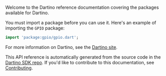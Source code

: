 Welcome to the Dartino reference documentation covering the packages available
for Dartino.

You must import a package before you can use it. Here's an example of importing
the `GPIO` package:

```dart
import 'package:gpio/gpio.dart';
```

For more information on Dartino, see the [Dartino
site](https://dartino.org).

This API reference is automatically generated from the source code in the
[Dartino SDK repo](https://github.com/dartino/sdk). If you'd like to
contribute to this documentation, see
[Contributing](https://github.com/dartino/sdk/wiki/Contributing).
